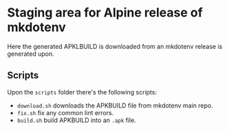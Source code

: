 # Staging area for Alpine release of mkdotenv

Here the generated APKLBUILD is downloaded from an mkdotenv release is generated upon.


## Scripts

Upon the `scripts` folder there's the following scripts:

* `download.sh` downloads the APKBUILD file from mkdotenv main repo.
* `fix.sh` fix any common lint errors.
* `build.sh` build APKBUILD into an  `.apk` file.

